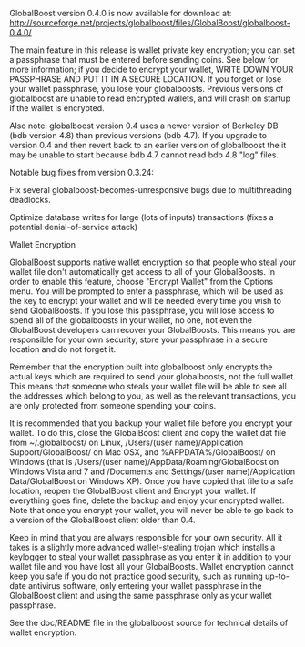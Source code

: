GlobalBoost version 0.4.0 is now available for download at:
http://sourceforge.net/projects/globalboost/files/GlobalBoost/globalboost-0.4.0/

The main feature in this release is wallet private key encryption;
you can set a passphrase that must be entered before sending coins.
See below for more information; if you decide to encrypt your wallet,
WRITE DOWN YOUR PASSPHRASE AND PUT IT IN A SECURE LOCATION. If you
forget or lose your wallet passphrase, you lose your globalboosts.
Previous versions of globalboost are unable to read encrypted wallets,
and will crash on startup if the wallet is encrypted.

Also note: globalboost version 0.4 uses a newer version of Berkeley DB
(bdb version 4.8) than previous versions (bdb 4.7). If you upgrade
to version 0.4 and then revert back to an earlier version of globalboost
the it may be unable to start because bdb 4.7 cannot read bdb 4.8
"log" files.


Notable bug fixes from version 0.3.24:

Fix several globalboost-becomes-unresponsive bugs due to multithreading
deadlocks.

Optimize database writes for large (lots of inputs) transactions
(fixes a potential denial-of-service attack)


Wallet Encryption

GlobalBoost supports native wallet encryption so that people who steal your
wallet file don't automatically get access to all of your GlobalBoosts.
In order to enable this feature, choose "Encrypt Wallet" from the
Options menu.  You will be prompted to enter a passphrase, which
will be used as the key to encrypt your wallet and will be needed
every time you wish to send GlobalBoosts.  If you lose this passphrase,
you will lose access to spend all of the globalboosts in your wallet,
no one, not even the GlobalBoost developers can recover your GlobalBoosts.
This means you are responsible for your own security, store your
passphrase in a secure location and do not forget it.

Remember that the encryption built into globalboost only encrypts the
actual keys which are required to send your globalboosts, not the full
wallet.  This means that someone who steals your wallet file will
be able to see all the addresses which belong to you, as well as the
relevant transactions, you are only protected from someone spending
your coins.

It is recommended that you backup your wallet file before you
encrypt your wallet.  To do this, close the GlobalBoost client and
copy the wallet.dat file from ~/.globalboost/ on Linux, /Users/(user
name)/Application Support/GlobalBoost/ on Mac OSX, and %APPDATA%/GlobalBoost/
on Windows (that is /Users/(user name)/AppData/Roaming/GlobalBoost on
Windows Vista and 7 and /Documents and Settings/(user name)/Application
Data/GlobalBoost on Windows XP).  Once you have copied that file to a
safe location, reopen the GlobalBoost client and Encrypt your wallet.
If everything goes fine, delete the backup and enjoy your encrypted
wallet.  Note that once you encrypt your wallet, you will never be
able to go back to a version of the GlobalBoost client older than 0.4.

Keep in mind that you are always responsible for your own security.
All it takes is a slightly more advanced wallet-stealing trojan which
installs a keylogger to steal your wallet passphrase as you enter it
in addition to your wallet file and you have lost all your GlobalBoosts.
Wallet encryption cannot keep you safe if you do not practice
good security, such as running up-to-date antivirus software, only
entering your wallet passphrase in the GlobalBoost client and using the
same passphrase only as your wallet passphrase.

See the doc/README file in the globalboost source for technical details
of wallet encryption.
